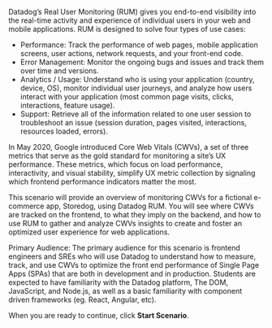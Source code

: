 Datadog’s Real User Monitoring (RUM) gives you end-to-end visibility into the real-time activity and experience of individual users in your web and mobile applications. RUM is designed to solve four types of use cases:

- Performance: Track the performance of web pages, mobile application screens, user actions, network requests, and your front-end code.
- Error Management: Monitor the ongoing bugs and issues and track them over time and versions.
- Analytics / Usage: Understand who is using your application (country, device, OS), monitor individual user journeys, and analyze how users interact with your application (most common page visits, clicks, interactions, feature usage).
- Support: Retrieve all of the information related to one user session to troubleshoot an issue (session duration, pages visited, interactions, resources loaded, errors).

In May 2020, Google introduced Core Web Vitals (CWVs), a set of three metrics that serve as the gold standard for monitoring a site’s UX performance. These metrics, which focus on load performance, interactivity, and visual stability, simplify UX metric collection by signaling which frontend performance indicators matter the most.

This scenario will provide an overview of monitoring CWVs for a fictional e-commerce app, Storedog, using Datadog RUM. You will see where CWVs are tracked on the frontend, to what they imply on the backend, and how to use RUM to gather and analyze CWVs insights to create and foster an optimized user experience for web applications. 

Primary Audience: The primary audience for this scenario is frontend engineers and SREs who will use Datadog to understand how to measure, track, and use CWVs to optimize the front end performance of Single Page Apps (SPAs) that are both in development and in production. Students are expected to have familiarity with the Datadog platform, The DOM, JavaScript, and Node.js, as well as a basic familiarity with component driven frameworks (eg. React, Angular, etc).

When you are ready to continue, click **Start Scenario**.